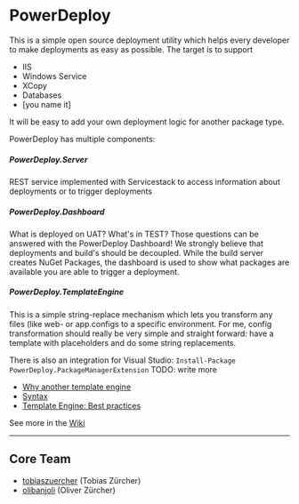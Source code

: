 PowerDeploy
===========

This is a simple open source deployment utility which helps every developer to make deployments as easy as possible. The target is to support 
* IIS
* Windows Service
* XCopy
* Databases
* [you name it]

It will be easy to add your own deployment logic for another package type.

PowerDeploy has multiple components:

##### PowerDeploy.Server
REST service implemented with Servicestack to access information about deployments or to trigger deployments

##### PowerDeploy.Dashboard
What is deployed on UAT? What's in TEST? Those questions can be answered with the PowerDeploy Dashboard! We strongly believe that deployments and build's should be decoupled. While the build server creates NuGet Packages, the dashboard is used to show what packages are available you are able to trigger a deployment.

##### PowerDeploy.TemplateEngine
This is a simple string-replace mechanism which lets you transform any files (like web- or app.configs to a specific environment. For me, config transformation should really be very simple and straight forward: have a template with placeholders and do some string replacements.

There is also an integration for Visual Studio: `Install-Package PowerDeploy.PackageManagerExtension` TODO: write more
  * [Why another template engine](https://github.com/tobiaszuercher/powerdeploy/wiki)
  * [Syntax](https://github.com/tobiaszuercher/powerdeploy/wiki/Syntax)
  * [Template Engine: Best practices](https://github.com/tobiaszuercher/PowerDeploy/wiki/Template-Engine-Best-Practices)

See more in the [Wiki](https://github.com/tobiaszuercher/powerdeploy/wiki)

-----

## Core Team
 - [tobiaszuercher](https://github.com/tobiaszuercher) (Tobias Zürcher)
 - [olibanjoli](https://github.com/olibanjoli) (Oliver Zürcher)